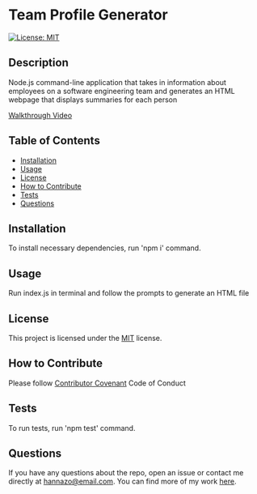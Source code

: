 # Team Profile Generator

[![License: MIT](https://img.shields.io/badge/License-MIT-yellow.svg)](https://opensource.org/licenses/MIT)
  
## Description
  
Node.js command-line application that takes in information about employees on a software engineering team and generates an HTML webpage that displays summaries for each person

[Walkthrough Video](https://drive.google.com/file/d/1WgeDENWEonkTlPeuDbhU7F4D_X1nH7w1/view)
  
## Table of Contents

- [Installation](#installation)
- [Usage](#usage)
- [License](#license)
- [How to Contribute](#how-to-contribute)
- [Tests](#tests)
- [Questions](#questions)
  
## Installation
  
To install necessary dependencies, run 'npm i' command.
  
## Usage
  
Run index.js in terminal and follow the prompts to generate an HTML file 
  
## License
    
This project is licensed under the [MIT](https://opensource.org/licenses/MIT) license.
  
## How to Contribute
  
Please follow [Contributor Covenant](https://www.contributor-covenant.org/) Code of Conduct
  
## Tests
  
To run tests, run 'npm test' command.
  
## Questions
  
If you have any questions about the repo, open an issue or contact me directly at hannazo@email.com. You can find more of my work [here](https://github.com/hannazo).
